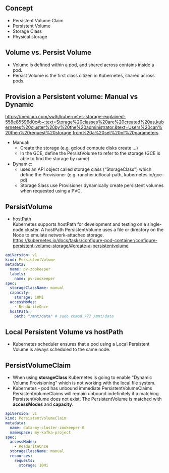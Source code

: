 ## Concept
- Persistent Volume Claim
- Persistent Volume
- Storage Class
- Physical storage  

## Volume vs. Persist Volume
- Volume is defined within a pod, and shared across contains inside a pod.
- Persist Volume is the first class citizen in Kubernetes, shared across pods.

## Provision a Persistent volume: Manual vs Dynamic
https://medium.com/swlh/kubernetes-storage-explained-558e85596d0c#:~:text=Storage%20classes%20are%20created%20as,kubernetes%20cluster%20by%20the%20administrator.&text=Users%20can%20then%20request%20storage,from%20a%20set%20of%20parameters.  
- Manual:  
  - Create the storage (e.g. gcloud compute disks create ...)
  - In the GCE, define the PersistVolume to refer to the storage (GCE is able to find the storage by name)  
- Dynamic:
  - uses an API object called storage class (“StorageClass”) which define the Provisioner (e.g. rancher.io/local-path, kubernetes.io/gce-pd)
  - Storage Slass use Provisioner dynamically create persistent volumes when requested using a PVC.

## PersistVolume  
- hostPath  
Kubernetes supports hostPath for development and testing on a single-node cluster. A hostPath PersistentVolume uses a file or directory on the Node to emulate network-attached storage.  
https://kubernetes.io/docs/tasks/configure-pod-container/configure-persistent-volume-storage/#create-a-persistentvolume  
```yaml
apiVersion: v1
kind: PersistentVolume
metadata:
  name: pv-zookeeper
  labels:
    name: pv-zookeeper
spec:
  storageClassName: manual
  capacity:
    storage: 10Mi
  accessModes:
    - ReadWriteOnce
  hostPath:
    path: "/mnt/data" # sudo chmod 777 /mnt/data
```

## Local Persistent Volume vs hostPath
- Kubernetes scheduler ensures that a pod using a Local Persistent Volume is always scheduled to the same node.  

## PersistVolumeClaim
- When using **storageClass** Kubernetes is going to enable "Dynamic Volume Provisioning" which is not working with the local file system.
- Kubernetes - pod has unbound immediate PersistentVolumeClaims  
PersistentVolumeClaims will remain unbound indefinitely if a matching PersistentVolume does not exist. The PersistentVolume is matched with **accessModes** and **capacity**.  
```yaml
apiVersion: v1
kind: PersistentVolumeClaim
metadata:
  name: data-my-cluster-zookeeper-0
  namespace: my-kafka-project
spec:
  accessModes:
    - ReadWriteOnce
  storageClassName: manual
  resources:
    requests:
      storage: 10Mi
```

